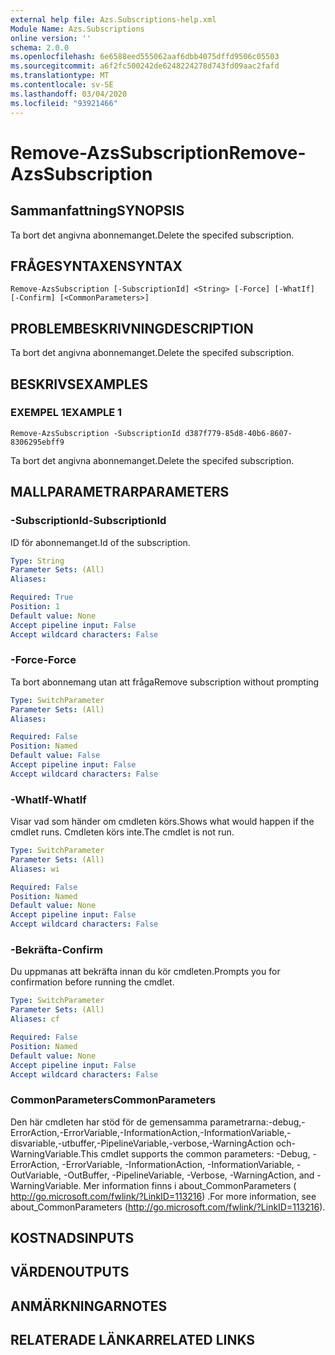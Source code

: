 ```yaml
---
external help file: Azs.Subscriptions-help.xml
Module Name: Azs.Subscriptions
online version: ''
schema: 2.0.0
ms.openlocfilehash: 6e6588eed555062aaf6dbb4075dffd9506c05503
ms.sourcegitcommit: a6f2fc500242de6248224278d743fd09aac2fafd
ms.translationtype: MT
ms.contentlocale: sv-SE
ms.lasthandoff: 03/04/2020
ms.locfileid: "93921466"
---
```

# <span data-ttu-id="7b049-101">Remove-AzsSubscription</span><span class="sxs-lookup"><span data-stu-id="7b049-101">Remove-AzsSubscription</span></span>

## <span data-ttu-id="7b049-102">Sammanfattning</span><span class="sxs-lookup"><span data-stu-id="7b049-102">SYNOPSIS</span></span>
<span data-ttu-id="7b049-103">Ta bort det angivna abonnemanget.</span><span class="sxs-lookup"><span data-stu-id="7b049-103">Delete the specifed subscription.</span></span>

## <span data-ttu-id="7b049-104">FRÅGESYNTAXEN</span><span class="sxs-lookup"><span data-stu-id="7b049-104">SYNTAX</span></span>

```
Remove-AzsSubscription [-SubscriptionId] <String> [-Force] [-WhatIf] [-Confirm] [<CommonParameters>]
```

## <span data-ttu-id="7b049-105">PROBLEMBESKRIVNING</span><span class="sxs-lookup"><span data-stu-id="7b049-105">DESCRIPTION</span></span>
<span data-ttu-id="7b049-106">Ta bort det angivna abonnemanget.</span><span class="sxs-lookup"><span data-stu-id="7b049-106">Delete the specifed subscription.</span></span>

## <span data-ttu-id="7b049-107">BESKRIVS</span><span class="sxs-lookup"><span data-stu-id="7b049-107">EXAMPLES</span></span>

### <span data-ttu-id="7b049-108">EXEMPEL 1</span><span class="sxs-lookup"><span data-stu-id="7b049-108">EXAMPLE 1</span></span>
```
Remove-AzsSubscription -SubscriptionId d387f779-85d8-40b6-8607-8306295ebff9
```

<span data-ttu-id="7b049-109">Ta bort det angivna abonnemanget.</span><span class="sxs-lookup"><span data-stu-id="7b049-109">Delete the specifed subscription.</span></span>

## <span data-ttu-id="7b049-110">MALLPARAMETRAR</span><span class="sxs-lookup"><span data-stu-id="7b049-110">PARAMETERS</span></span>

### <span data-ttu-id="7b049-111">-SubscriptionId</span><span class="sxs-lookup"><span data-stu-id="7b049-111">-SubscriptionId</span></span>
<span data-ttu-id="7b049-112">ID för abonnemanget.</span><span class="sxs-lookup"><span data-stu-id="7b049-112">Id of the subscription.</span></span>

```yaml
Type: String
Parameter Sets: (All)
Aliases:

Required: True
Position: 1
Default value: None
Accept pipeline input: False
Accept wildcard characters: False
```

### <span data-ttu-id="7b049-113">-Force</span><span class="sxs-lookup"><span data-stu-id="7b049-113">-Force</span></span>
<span data-ttu-id="7b049-114">Ta bort abonnemang utan att fråga</span><span class="sxs-lookup"><span data-stu-id="7b049-114">Remove subscription without prompting</span></span>

```yaml
Type: SwitchParameter
Parameter Sets: (All)
Aliases:

Required: False
Position: Named
Default value: False
Accept pipeline input: False
Accept wildcard characters: False
```

### <span data-ttu-id="7b049-115">-WhatIf</span><span class="sxs-lookup"><span data-stu-id="7b049-115">-WhatIf</span></span>
<span data-ttu-id="7b049-116">Visar vad som händer om cmdleten körs.</span><span class="sxs-lookup"><span data-stu-id="7b049-116">Shows what would happen if the cmdlet runs.</span></span>
<span data-ttu-id="7b049-117">Cmdleten körs inte.</span><span class="sxs-lookup"><span data-stu-id="7b049-117">The cmdlet is not run.</span></span>

```yaml
Type: SwitchParameter
Parameter Sets: (All)
Aliases: wi

Required: False
Position: Named
Default value: None
Accept pipeline input: False
Accept wildcard characters: False
```

### <span data-ttu-id="7b049-118">-Bekräfta</span><span class="sxs-lookup"><span data-stu-id="7b049-118">-Confirm</span></span>
<span data-ttu-id="7b049-119">Du uppmanas att bekräfta innan du kör cmdleten.</span><span class="sxs-lookup"><span data-stu-id="7b049-119">Prompts you for confirmation before running the cmdlet.</span></span>

```yaml
Type: SwitchParameter
Parameter Sets: (All)
Aliases: cf

Required: False
Position: Named
Default value: None
Accept pipeline input: False
Accept wildcard characters: False
```

### <span data-ttu-id="7b049-120">CommonParameters</span><span class="sxs-lookup"><span data-stu-id="7b049-120">CommonParameters</span></span>
<span data-ttu-id="7b049-121">Den här cmdleten har stöd för de gemensamma parametrarna:-debug,-ErrorAction,-ErrorVariable,-InformationAction,-InformationVariable,-disvariable,-utbuffer,-PipelineVariable,-verbose,-WarningAction och-WarningVariable.</span><span class="sxs-lookup"><span data-stu-id="7b049-121">This cmdlet supports the common parameters: -Debug, -ErrorAction, -ErrorVariable, -InformationAction, -InformationVariable, -OutVariable, -OutBuffer, -PipelineVariable, -Verbose, -WarningAction, and -WarningVariable.</span></span> <span data-ttu-id="7b049-122">Mer information finns i about_CommonParameters ( http://go.microsoft.com/fwlink/?LinkID=113216) .</span><span class="sxs-lookup"><span data-stu-id="7b049-122">For more information, see about_CommonParameters (http://go.microsoft.com/fwlink/?LinkID=113216).</span></span>

## <span data-ttu-id="7b049-123">KOSTNADS</span><span class="sxs-lookup"><span data-stu-id="7b049-123">INPUTS</span></span>

## <span data-ttu-id="7b049-124">VÄRDEN</span><span class="sxs-lookup"><span data-stu-id="7b049-124">OUTPUTS</span></span>

## <span data-ttu-id="7b049-125">ANMÄRKNINGAR</span><span class="sxs-lookup"><span data-stu-id="7b049-125">NOTES</span></span>

## <span data-ttu-id="7b049-126">RELATERADE LÄNKAR</span><span class="sxs-lookup"><span data-stu-id="7b049-126">RELATED LINKS</span></span>
